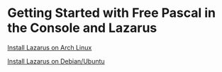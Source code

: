 # Getting Started with Free Pascal in the Console and Lazarus

[Install Lazarus on Arch Linux](https://luisespino.github.io/linux-handbook/ArchLinux/Lazarus-FreePascal/)


[Install Lazarus on Debian/Ubuntu](https://luisespino.github.io/linux-handbook/Debian-Ubuntu/Lazarus-FreePascal/)